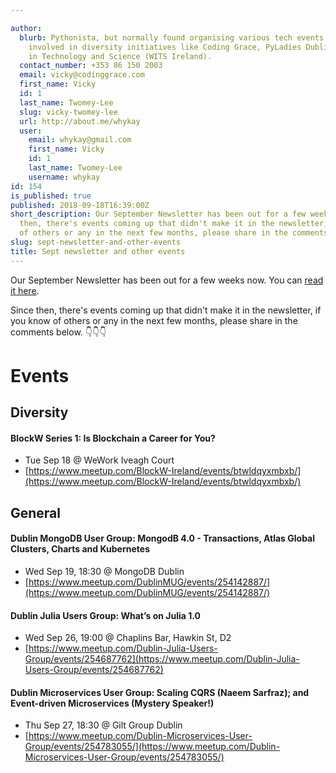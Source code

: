 ```yaml
---

author:
  blurb: Pythonista, but normally found organising various tech events, and now heavily
    involved in diversity initiatives like Coding Grace, PyLadies Dublin, and Women
    in Technology and Science (WITS Ireland).
  contact_number: +353 86 150 2003
  email: vicky@codinggrace.com
  first_name: Vicky
  id: 1
  last_name: Twomey-Lee
  slug: vicky-twomey-lee
  url: http://about.me/whykay
  user:
    email: whykay@gmail.com
    first_name: Vicky
    id: 1
    last_name: Twomey-Lee
    username: whykay
id: 154
is_published: true
published: 2018-09-18T16:39:00Z
short_description: Our September Newsletter has been out for a few weeks now. Since
  then, there's events coming up that didn't make it in the newsletter, if you know
  of others or any in the next few months, please share in the comments in the post.
slug: sept-newsletter-and-other-events
title: Sept newsletter and other events
---
```


Our September Newsletter has been out for a few weeks now. You can [read it here](https://mailchi.mp/7a95acb26dd9/aug2018-newsletter-2190581).

Since then, there's events coming up that didn't make it in the newsletter, if you know of others or any in the next few months, please share in the comments below. 👇👇👇

# Events
## Diversity
#### BlockW Series 1: Is Blockchain a Career for You?
* Tue Sep 18 @ WeWork Iveagh Court
* [https://www.meetup.com/BlockW-Ireland/events/btwldqyxmbxb/](https://www.meetup.com/BlockW-Ireland/events/btwldqyxmbxb/)

## General
#### Dublin MongoDB User Group: MongodB 4.0 - Transactions, Atlas Global Clusters, Charts and Kubernetes
* Wed Sep 19, 18:30 @ MongoDB Dublin 
* [https://www.meetup.com/DublinMUG/events/254142887/](https://www.meetup.com/DublinMUG/events/254142887/)


#### Dublin Julia Users Group: What’s on Julia 1.0
* Wed Sep 26, 19:00 @ Chaplins Bar, Hawkin St, D2
* [https://www.meetup.com/Dublin-Julia-Users-Group/events/254687762](https://www.meetup.com/Dublin-Julia-Users-Group/events/254687762)

#### Dublin Microservices User Group: Scaling CQRS (Naeem Sarfraz); and Event-driven Microservices (Mystery Speaker!)
* Thu Sep 27, 18:30 @ Gilt Group Dublin
* [https://www.meetup.com/Dublin-Microservices-User-Group/events/254783055/](https://www.meetup.com/Dublin-Microservices-User-Group/events/254783055/)